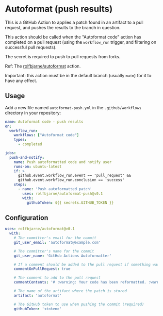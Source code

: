# Autoformat (push results)

This is a GitHub Action to applies a patch found in an artifact to a pull
request, and pushes the results to the branch in question.

This action should be called when the "Autoformat code" action has completed on
a pull request (using the `workflow_run` trigger, and filtering on successful
pull requests).

The secret is required to push to pull requests from forks.

Ref: The [rolfbjarne/autoformat](https://github.com/rolfbjarne/autoformat) action.

Important: this action must be in the default branch (usually `main`) for it to have any effect.

## Usage

Add a new file named `autoformat-push.yml` in the `.github/workflows` directory in your repository:

```yaml
name: Autoformat code - push results
on:
  workflow_run:
    workflows: ["Autoformat code"]
    types:
      - completed

jobs:
  push-and-notify:
    name: Push autoformatted code and notify user
    runs-on: ubuntu-latest
    if: >
      github.event.workflow_run.event == 'pull_request' &&
      github.event.workflow_run.conclusion == 'success'
    steps:
      - name: 'Push autoformatted patch'
        uses: rolfbjarne/autoformat-push@v0.1
        with:
          githubToken: ${{ secrets.GITHUB_TOKEN }}
```

## Configuration

```yaml
uses: rolfbjarne/autoformat@v0.1
  with:
    # The committer's email for the commit
    git_user_email: 'autoformat@example.com'

    # The committer's name for the commit
    git_user_name: 'GitHub Actions Autoformatter'

    # If a comment should be added to the pull request if something was pushed (required)
    commentOnPullRequest: true

    # The comment to add to the pull request
    commentContents: '# :warning: Your code has been reformatted. :warning:\n\n'

    # The name of the artifact where the patch is stored
    artifact: 'autoformat'

    # The GitHub token to use when pushing the commit (required)
    githubToken: '<token>'
```
